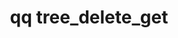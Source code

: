 ---
category: tree
command: tree_delete_get
optional_options:
- alternate: []
  help: Output JSON instead of table.
  name: --json
  required: false
permalink: /qq-cli-command-guide/tree/tree_delete_get.html
positional_options:
- help: Directory id
  name: id
  required: true
sidebar: qq_cli_command_reference_sidebar
summary: This section explains how to use the <code>qq tree_delete_get</code> command.
synopsis: Get information about one delete job
title: qq tree_delete_get
usage: qq tree_delete_get [-h] [--json] id
zendesk_source: qq CLI Command Guide

---
